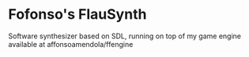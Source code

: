 # Fofonso's FlauSynth

Software synthesizer based on SDL, running on top of my game engine available at affonsoamendola/ffengine
